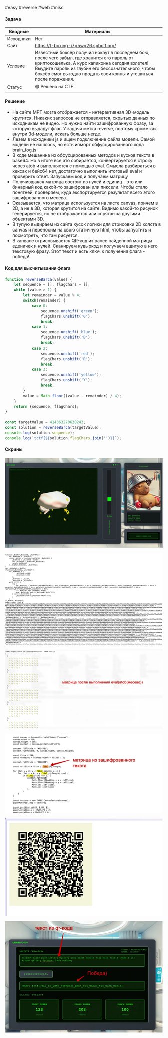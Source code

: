 #easy #reverse #web #misc 

#### Задача

| Вводные   | Материалы                                                                                                                                                                                                                                                                |
| --------- | ------------------------------------------------------------------------------------------------------------------------------------------------------------------------------------------------------------------------------------------------------------------------ |
| Исходники | Нет                                                                                                                                                                                                                                                                      |
| Сайт      | https://t-boxing-i7g5wg26.spbctf.org/                                                                                                                                                                                                                                    |
| Условие   | Известный боксёр получил нокаут в последнем бою, после чего забыл, где хранится его пароль от криптокошелька. А курс капикоина сегодня взлетел! Выудите пароль из глубин его бессознательного, чтобы боксёр смог выгодно продать свои коины и утешиться после поражения. |
| Статус    | 🟢 Решено на CTF                                                                                                                                                                                                                                                         |

#### Решение
- На сайте МРТ мозга отображается - интерактивная 3D-модель крутится. Никаких запросов не отправляется, скрытых данных по исходникам не видно. Но нужно найти зашифрованную фразу, за которую выдадут флаг. У задачи метка reverse, поэтому кроме как внутри 3d-модели, искать больше негде.
- Лезем в исходники js и ищем подключение файла модели. Самой модели не нашлось, но есть ипморт обфусцированного кода brain_fog.js
- В коде мешанина из обфусцированных методов и кусков текста в base64. Но в итоге все это собирается, конвертируется в строку через atob и выполняется с помощью eval. Смысла разбираться в хексах и бейс64 нет, достаточно выполнить итоговый eval и проверить ответ. Запускаем код и получаем матрицу
- Получившаяся матрица состоит из нулей и единиц - это или бинарный код какой-то зашифрован или пиксели. Чтобы стало понятней, проверяем, куда экспортируется результат всего этого зашифрованного месева.
- Оказывается, что матрица используется на листе canvas, причем в 2D, а не в 3D, которая крутится на сайте. Видимо какой-то рисунок генерируется, но не отображается или спрятан за другими объектами 3D. 
- В тупую выдираем из сайта кусок логики для отрисовки 2D холста в canvas и переносим на свою статичную html, чтобы запустить и посмотреть, что там рисуется. 
- В канвасе отрисовывается QR-код из ранее найденной матрицы еденичек и нулей. Сканируем кувыркод и получаем вшитую в него текстовую фразу. Этот текст и есть ключ к получения флага - победа!

#### Код для высчитывания флага

```js
function reverseBarca(value) {
	let sequence = [], flagChars = [];
	while (value > 1) {
		let remainder = value % 4;
		switch(remainder) {
			case 0:
				sequence.unshift('green'); 
				flagChars.unshift('G');
				break;
			case 1:
				sequence.unshift('blue'); 
				flagChars.unshift('B');
				break;
			case 2:
				sequence.unshift('red'); 
				flagChars.unshift('R');
				break;
			case 3:
				sequence.unshift('yellow'); 
				flagChars.unshift('Y');
				break;
		}
		value = Math.floor((value - remainder) / 4);
	}
	return {sequence, flagChars};
}

const targetValue = 414363270630243;
const solution = reverseBarca(targetValue);
console.log(solution.sequence);
console.log(`tctf{${solution.flagChars.join('')}}`);
```

#### Скрины

![](./assets/image-31.webp)

![](./assets/image-32.webp)

![](./assets/image-33.webp)

![](./assets/image-34.webp)

![](./assets/image-35.webp)

![](./assets/image-36.webp)
